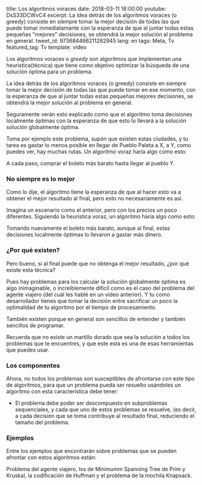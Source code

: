 title: Los algoritmos voraces
date: 2018-03-11 18:00:00
youtube: DsS33DCWvC4
excerpt: La idea detrás de los algoritmos voraces (o greedy) consiste en siempre tomar la mejor decisión de todas las que puede tomar inmediatamante con la esperanza de que al juntar todas estas pequeñas "mejores" decisiones, se obtendrá la mejor solución al problema en general.
tweet_id: 973684466211282945
lang: en
tags: Meta, Tv
featured_tag: Tv
template: video

Los algoritmos voraces o *greedy* son algoritmos que implementan una heuristica(técnica) que tiene como objetivo optimizar la búsqueda de una solución óptima para un problema.

La idea detrás de los algoritmos voraces (o greedy) consiste en siempre tomar la mejor decisión de todas las que puede tomar en ese momento, con la esperanza de que al juntar todas estas pequeñas mejores decisiones, se obtendrá la mejor solución al problema en general.

Seguramente verán esto explicado como que el algoritmo toma decisiones localmente óptimas con la esperanza de que esto lo llevará a la solución solución globalmente óptima.

Toma por ejemplo este problema, supón que existen estas ciudades, y tu tarea es gastar lo menos posible en llegar de Pueblo Paleta a X, a Y, como puedes ver, hay muchas rutas. Un algoritmo voraz haría algo como esto:

A cada paso, comprar el boleto más barato hasta llegar al pueblo Y.

### No siempre es lo mejor

Como lo dije, el algoritmo tiene la esperanza de que al hacer esto va a obtener el mejor resultado al final, pero esto no necesariamente es así.

Imagina un escenario como el anterior, pero con los precios un poco diferentes. Siguiendo la heurística voraz, un algoritmo haría algo como esto:

Tomando nuevamente el boleto más barato, aunque al final, estas decisiones localmente óptimas lo llevaron a gastar más dinero.


### ¿Por qué existen?  
Pero bueno, si al final puede que no obtenga el mejor resultado, ¿por qué existe esta técnica?

Pues hay problemas para los calcular la solución globalmente óptima es algo inimaginable, o increíblemente difícil como es el caso del problema del agente viajero (del cuál les hablé en un video anterior). Y tu como desarrollador tienes que tomar la decisión entre sacrificar un poco la optimalidad de tu algoritmo por el tiempo de procesamiento.

También existen porque en general son sencillos de entender y también sencillos de programar.
 
Recuerda que no existe un martillo dorado que sea la solución a todos los problemas que te encuentres, y que este esta es una de esas herramientas que puedes usar.

### Los componentes 
Ahora, no todos los problemas son susceptibles de afrontarse con este tipo de algoritmos, para que un problema pueda ser resuelto usándoles un algoritmo con esta característica debe tener:

 - El problema debe poder ser descompuesto en subproblemas sequenciales, y cada que uno de estos problemas se resuelve, (es decir, a cada decisión que se toma contribuye al resultado final, reduciendo el tamaño del problema. 

### Ejemplos
Entre los ejemplos que encontrarán sobre problemas que se pueden afrontar con estos algoritmos están:

Problema del agente viajero, los de Minimumm Spanning Tree de Prim y Kruskal, la codificación de Huffman y el problema de la mochila Knapsack.